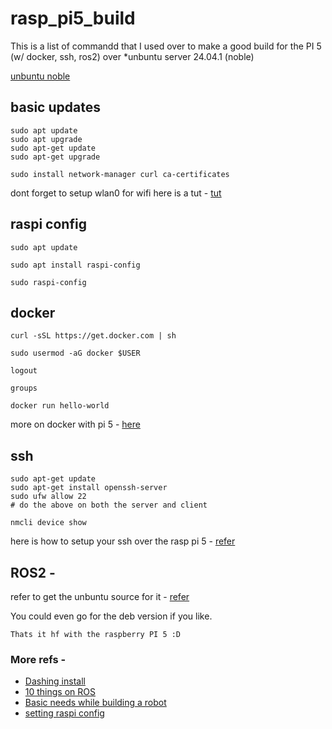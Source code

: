 # rasp_pi5_build

This is a list of commandd that I used over to make a good build for the PI 5 (w/ docker, ssh, ros2) over *unbuntu server 24.04.1 (noble) 

[unbuntu noble](https://releases.ubuntu.com/noble/)

## basic updates 

```
sudo apt update
sudo apt upgrade
sudo apt-get update
sudo apt-get upgrade

sudo install network-manager curl ca-certificates
```

dont forget to setup wlan0 for wifi here is a tut - [tut](https://www.youtube.com/watch?v=s4ZDlV3tIuM)

## raspi config 

```
sudo apt update 

sudo apt install raspi-config

sudo raspi-config
```

## docker 

```
curl -sSL https://get.docker.com | sh

sudo usermod -aG docker $USER

logout

groups

docker run hello-world
```

more on docker with pi 5 - [here](https://pimylifeup.com/raspberry-pi-docker/)
## ssh 

```
sudo apt-get update
sudo apt-get install openssh-server
sudo ufw allow 22
# do the above on both the server and client

nmcli device show
```
here is how to setup your ssh over the rasp pi 5 - [refer](https://www.raspberrypi.com/documentation/computers/remote-access.html#connect-to-an-ssh-server)

## ROS2 - 

refer to get the unbuntu source for it - [refer](https://docs.ros.org/en/jazzy/Installation/Alternatives/Ubuntu-Development-Setup.html) 

You could even go for the deb version if you like. 

`Thats it hf with the raspberry PI 5 :D` 

### More refs - 

- [Dashing install](https://docs.ros.org/en/dashing/Installation/Ubuntu-Install-Debians.html)
- [10 things on ROS](https://www.youtube.com/watch?v=KAASuA3_4eg&list=PLunhqkrRNRhYYCaSTVP-qJnyUPkTxJnBt&index=5)
- [Basic needs while building a robot](https://www.youtube.com/watch?v=OWeLUSzxMsw&list=PLunhqkrRNRhYAffV8JDiFOatQXuU-NnxT)
- [setting raspi config](https://dev.to/elbruno/raspberrypi-install-raspi-config-on-ubuntu-22041-lts-195j)
